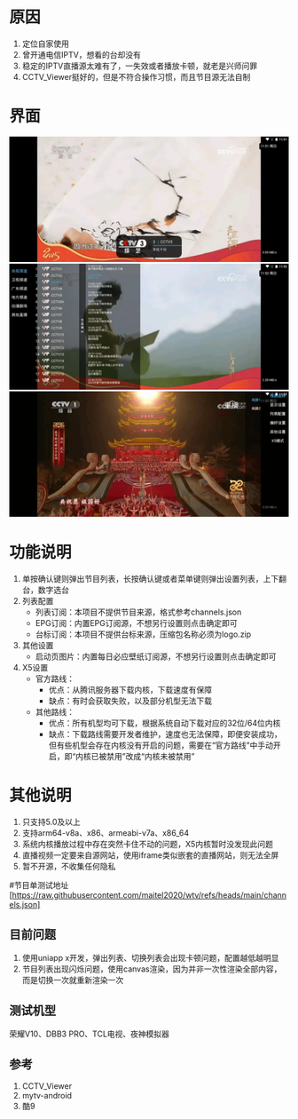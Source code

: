 

# 原因
1. 定位自家使用
2. 曾开通电信IPTV，想看的台却没有
3. 稳定的IPTV直播源太难有了，一失效或者播放卡顿，就老是兴师问罪
4. CCTV_Viewer挺好的，但是不符合操作习惯，而且节目源无法自制


# 界面
![主界面](image/1.webp)
![节目列表](image/2.webp)
![设置列表](image/3.webp)

# 功能说明
1. 单按确认键则弹出节目列表，长按确认键或者菜单键则弹出设置列表，上下翻台，数字选台
2. 列表配置
	* 列表订阅：本项目不提供节目来源，格式参考channels.json
	* EPG订阅：内置EPG订阅源，不想另行设置则点击确定即可
	* 台标订阅：本项目不提供台标来源，压缩包名称必须为logo.zip
3. 其他设置
	* 启动页图片：内置每日必应壁纸订阅源，不想另行设置则点击确定即可
4. X5设置
	- 官方路线：
		* 优点：从腾讯服务器下载内核，下载速度有保障
		* 缺点：有时会获取失败，以及部分机型无法下载
	- 其他路线：
		* 优点：所有机型均可下载，根据系统自动下载对应的32位/64位内核
		* 缺点：下载路线需要开发者维护，速度也无法保障，即便安装成功，但有些机型会存在内核没有开启的问题，需要在“官方路线”中手动开启，即“内核已被禁用”改成“内核未被禁用”
# 其他说明
1. 只支持5.0及以上
2. 支持arm64-v8a、x86、armeabi-v7a、x86_64
3. 系统内核播放过程中存在突然卡住不动的问题，X5内核暂时没发现此问题
4. 直播视频一定要来自源网站，使用iframe类似嵌套的直播网站，则无法全屏
5. 暂不开源，不收集任何隐私

#节目单测试地址
[https://raw.githubusercontent.com/maitel2020/wtv/refs/heads/main/channels.json]

## 目前问题
1. 使用uniapp x开发，弹出列表、切换列表会出现卡顿问题，配置越低越明显
2. 节目列表出现闪烁问题，使用canvas渲染，因为并非一次性渲染全部内容，而是切换一次就重新渲染一次


## 测试机型
荣耀V10、DBB3 PRO、TCL电视、夜神模拟器

## 参考
1. CCTV_Viewer
2. mytv-android
3. 酷9
